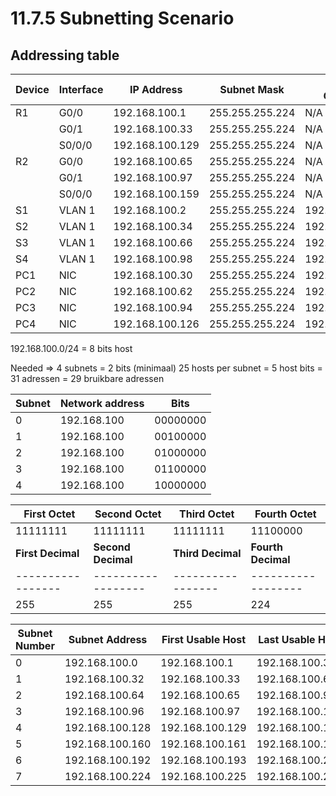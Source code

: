 # 11.7.5 Subnetting Scenario

## Addressing table

| Device | Interface | IP Address      | Subnet Mask     | Default Gateway |
| ------ | --------- | --------------- | --------------- | --------------- |
| R1     | G0/0      | 192.168.100.1   | 255.255.255.224 | N/A             |
|        | G0/1      | 192.168.100.33  | 255.255.255.224 | N/A             |
|        | S0/0/0    | 192.168.100.129 | 255.255.255.224 | N/A             |
| R2     | G0/0      | 192.168.100.65  | 255.255.255.224 | N/A             |
|        | G0/1      | 192.168.100.97  | 255.255.255.224 | N/A             |
|        | S0/0/0    | 192.168.100.159 | 255.255.255.224 | N/A             |
| S1     | VLAN 1    | 192.168.100.2   | 255.255.255.224 | 192.168.100.1   |
| S2     | VLAN 1    | 192.168.100.34  | 255.255.255.224 | 192.168.100.33  |
| S3     | VLAN 1    | 192.168.100.66  | 255.255.255.224 | 192.168.100.65  |
| S4     | VLAN 1    | 192.168.100.98  | 255.255.255.224 | 192.168.100.97  |
| PC1    | NIC       | 192.168.100.30  | 255.255.255.224 | 192.168.100.1   |
| PC2    | NIC       | 192.168.100.62  | 255.255.255.224 | 192.168.100.33  |
| PC3    | NIC       | 192.168.100.94  | 255.255.255.224 | 192.168.100.65  |
| PC4    | NIC       | 192.168.100.126 | 255.255.255.224 | 192.168.100.97  |

192.168.100.0/24
= 8 bits host

Needed => 4 subnets = 2 bits (minimaal)
25 hosts per subnet = 5 host bits = 31 adressen = 29 bruikbare adressen

| Subnet | Network address | Bits     |
| ------ | --------------- | -------- |
| 0      | 192.168.100     | 00000000 |
| 1      | 192.168.100     | 00100000 |
| 2      | 192.168.100     | 01000000 |
| 3      | 192.168.100     | 01100000 |
| 4      | 192.168.100     | 10000000 |

| **First Octet**   | **Second Octet**   | **Third Octet**   | **Fourth Octet**   |
| ----------------- | ------------------ | ----------------- | ------------------ |
| 11111111          | 11111111           | 11111111          | 11100000           |
| **First Decimal** | **Second Decimal** | **Third Decimal** | **Fourth Decimal** |
| ----------------- | ------------------ | ----------------- | ------------------ |
| 255               | 255                | 255               | 224                |

| Subnet Number | Subnet Address  | First Usable Host | Last Usable Host | Broadcast Address |
| ------------- | --------------- | ----------------- | ---------------- | ----------------- |
| 0             | 192.168.100.0   | 192.168.100.1     | 192.168.100.30   | 192.168.100.31    |
| 1             | 192.168.100.32  | 192.168.100.33    | 192.168.100.62   | 192.168.100.63    |
| 2             | 192.168.100.64  | 192.168.100.65    | 192.168.100.94   | 192.168.100.95    |
| 3             | 192.168.100.96  | 192.168.100.97    | 192.168.100.126  | 192.168.100.127   |
| 4             | 192.168.100.128 | 192.168.100.129   | 192.168.100.158  | 192.168.100.159   |
| 5             | 192.168.100.160 | 192.168.100.161   | 192.168.100.190  | 192.168.100.191   |
| 6             | 192.168.100.192 | 192.168.100.193   | 192.168.100.222  | 192.168.100.223   |
| 7             | 192.168.100.224 | 192.168.100.225   | 192.168.100.254  | 192.168.100.255   |
